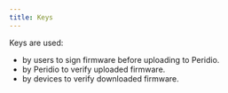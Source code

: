 ```yaml
---
title: Keys
---
```


<head>
  <title>Ref | Keys</title>
</head>

Keys are used:

  - by users to sign firmware before uploading to Peridio.
  - by Peridio to verify uploaded firmware.
  - by devices to verify downloaded firmware.
